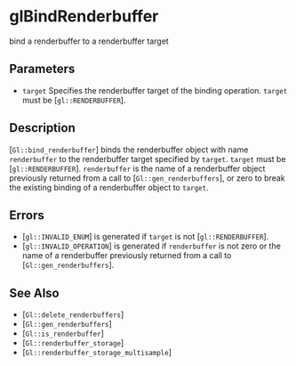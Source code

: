 # glBindRenderbuffer
bind a renderbuffer to a renderbuffer target

## Parameters
- `target`
  Specifies the renderbuffer target of the binding operation. `target`
  must be [`gl::RENDERBUFFER`].

## Description
[`Gl::bind_renderbuffer`] binds the renderbuffer object with name
  `renderbuffer` to the renderbuffer target specified by `target`.
  `target` must be [`gl::RENDERBUFFER`]. `renderbuffer` is the name of a
  renderbuffer object previously returned from a call to
  [`Gl::gen_renderbuffers`], or zero to break the existing binding of a
  renderbuffer object to `target`.

## Errors
- [`gl::INVALID_ENUM`] is generated if `target` is not
  [`gl::RENDERBUFFER`].
- [`gl::INVALID_OPERATION`] is generated if `renderbuffer` is not zero
  or the name of a renderbuffer previously returned from a call to
  [`Gl::gen_renderbuffers`].

## See Also
- [`Gl::delete_renderbuffers`]
- [`Gl::gen_renderbuffers`]
- [`Gl::is_renderbuffer`]
- [`Gl::renderbuffer_storage`]
- [`Gl::renderbuffer_storage_multisample`]
